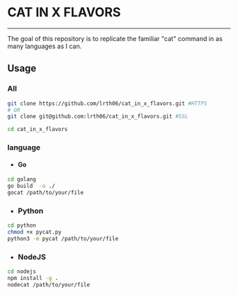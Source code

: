 # CAT IN X FLAVORS

___

The goal of this repository is to replicate the familiar "cat" command in as many languages as I can.

## Usage

### All

``` bash
git clone https://github.com/lrth06/cat_in_x_flavors.git #HTTPS
# OR
git clone git@github.com:lrth06/cat_in_x_flavors.git #SSL

cd cat_in_x_flavors
```

### language

- #### Go
  
``` bash
cd golang
go build  -o ./
gocat /path/to/your/file
```

- ### Python

``` bash
cd python
chmod +x pycat.py
python3 -m pycat /path/to/your/file
```

- ### NodeJS

```bash
cd nodejs
npm install -g .
nodecat /path/to/your/file
```